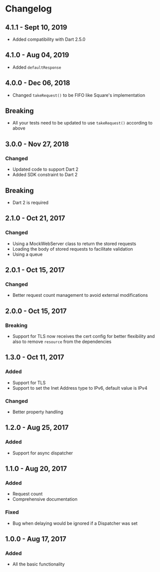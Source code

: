 # Changelog

## 4.1.1 - Sept 10, 2019
- Added compatibility with Dart 2.5.0

## 4.1.0 - Aug 04, 2019
- Added `defaultResponse`

## 4.0.0 - Dec 06, 2018
- Changed `takeRequest()` to be FIFO like Square's implementation

## Breaking
- All your tests need to be updated to use `takeRequest()` according to above

## 3.0.0 - Nov 27, 2018
### Changed
- Updated code to support Dart 2
- Added SDK constraint to Dart 2

## Breaking
- Dart 2 is required

## 2.1.0 - Oct 21, 2017
### Changed
- Using a MockWebServer class to return the stored requests
- Loading the body of stored requests to facilitate validation
- Using a queue

## 2.0.1 - Oct 15, 2017
### Changed
- Better request count management to avoid external modifications

## 2.0.0 - Oct 15, 2017
### Breaking
- Support for TLS now receives the cert config for better flexibility
and also to remove `resource` from the dependencies

## 1.3.0 - Oct 11, 2017
### Added
- Support for TLS
- Support to set the Inet Address type to IPv6, default value is IPv4

### Changed
- Better property handling

## 1.2.0 - Aug 25, 2017
### Added
- Support for async dispatcher

## 1.1.0 - Aug 20, 2017
### Added
- Request count
- Comprehensive documentation

### Fixed
- Bug when delaying would be ignored if a Dispatcher was set

## 1.0.0 - Aug 17, 2017
### Added
- All the basic functionality
